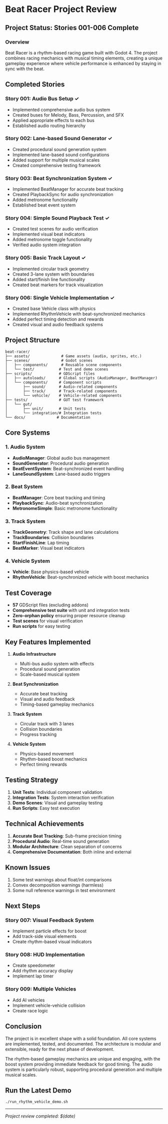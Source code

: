 # Beat Racer Project Review

## Project Status: Stories 001-006 Complete

### Overview
Beat Racer is a rhythm-based racing game built with Godot 4. The project combines racing mechanics with musical timing elements, creating a unique gameplay experience where vehicle performance is enhanced by staying in sync with the beat.

## Completed Stories

### Story 001: Audio Bus Setup ✓
- Implemented comprehensive audio bus system
- Created buses for Melody, Bass, Percussion, and SFX
- Applied appropriate effects to each bus
- Established audio routing hierarchy

### Story 002: Lane-based Sound Generator ✓
- Created procedural sound generation system
- Implemented lane-based sound configurations
- Added support for multiple musical scales
- Created comprehensive testing framework

### Story 003: Beat Synchronization System ✓
- Implemented BeatManager for accurate beat tracking
- Created PlaybackSync for audio synchronization
- Added metronome functionality
- Established beat event system

### Story 004: Simple Sound Playback Test ✓
- Created test scenes for audio verification
- Implemented visual beat indicators
- Added metronome toggle functionality
- Verified audio system integration

### Story 005: Basic Track Layout ✓
- Implemented circular track geometry
- Created 3-lane system with boundaries
- Added start/finish line functionality
- Created beat markers for track visualization

### Story 006: Single Vehicle Implementation ✓
- Created base Vehicle class with physics
- Implemented RhythmVehicle with beat-synchronized mechanics
- Added perfect timing detection and rewards
- Created visual and audio feedback systems

## Project Structure

```
beat-racer/
├── assets/              # Game assets (audio, sprites, etc.)
├── scenes/              # Godot scenes
│   ├── components/      # Reusable scene components
│   └── test/           # Test and demo scenes
├── scripts/            # GDScript files
│   ├── autoloads/      # Global scripts (AudioManager, BeatManager)
│   └── components/     # Component scripts
│       ├── sound/      # Audio-related components
│       ├── track/      # Track-related components
│       └── vehicle/    # Vehicle-related components
├── tests/              # GUT test framework
│   └── gut/           
│       ├── unit/       # Unit tests
│       └── integration/# Integration tests
└── docs/              # Documentation
```

## Core Systems

### 1. Audio System
- **AudioManager**: Global audio bus management
- **SoundGenerator**: Procedural audio generation
- **BeatEventSystem**: Beat-synchronized event handling
- **LaneSoundSystem**: Lane-based audio triggers

### 2. Beat System
- **BeatManager**: Core beat tracking and timing
- **PlaybackSync**: Audio-beat synchronization
- **MetronomeSimple**: Basic metronome functionality

### 3. Track System
- **TrackGeometry**: Track shape and lane calculations
- **TrackBoundaries**: Collision boundaries
- **StartFinishLine**: Lap timing
- **BeatMarker**: Visual beat indicators

### 4. Vehicle System
- **Vehicle**: Base physics-based vehicle
- **RhythmVehicle**: Beat-synchronized vehicle with boost mechanics

## Test Coverage

- **57** GDScript files (excluding addons)
- **Comprehensive test suite** with unit and integration tests
- **Zero-orphan policy** ensuring proper resource cleanup
- **Test scenes** for visual verification
- **Run scripts** for easy testing

## Key Features Implemented

1. **Audio Infrastructure**
   - Multi-bus audio system with effects
   - Procedural sound generation
   - Scale-based musical system

2. **Beat Synchronization**
   - Accurate beat tracking
   - Visual and audio feedback
   - Timing-based gameplay mechanics

3. **Track System**
   - Circular track with 3 lanes
   - Collision boundaries
   - Progress tracking

4. **Vehicle System**
   - Physics-based movement
   - Rhythm-based boost mechanics
   - Perfect timing rewards

## Testing Strategy

1. **Unit Tests**: Individual component validation
2. **Integration Tests**: System interaction verification
3. **Demo Scenes**: Visual and gameplay testing
4. **Run Scripts**: Easy test execution

## Technical Achievements

1. **Accurate Beat Tracking**: Sub-frame precision timing
2. **Procedural Audio**: Real-time sound generation
3. **Modular Architecture**: Clean separation of concerns
4. **Comprehensive Documentation**: Both inline and external

## Known Issues

1. Some test warnings about float/int comparisons
2. Convex decomposition warnings (harmless)
3. Some null reference warnings in test environment

## Next Steps

### Story 007: Visual Feedback System
- Implement particle effects for boost
- Add track-side visual elements
- Create rhythm-based visual indicators

### Story 008: HUD Implementation
- Create speedometer
- Add rhythm accuracy display
- Implement lap timer

### Story 009: Multiple Vehicles
- Add AI vehicles
- Implement vehicle-vehicle collision
- Create race logic

## Conclusion

The project is in excellent shape with a solid foundation. All core systems are implemented, tested, and documented. The architecture is modular and extensible, ready for the next phase of development.

The rhythm-based gameplay mechanics are unique and engaging, with the boost system providing immediate feedback for good timing. The audio system is particularly robust, supporting procedural generation and multiple musical scales.

## Run the Latest Demo

```bash
./run_rhythm_vehicle_demo.sh
```

---

*Project review completed: $(date)*